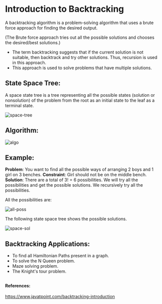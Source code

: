 # Introduction to Backtracking

A backtracking algorithm is a problem-solving algorithm that uses a brute force approach for finding the desired output.

(The Brute force approach tries out all the possible solutions and chooses the desired/best solutions.)

- The term backtracking suggests that if the current solution is not suitable, then backtrack and try other solutions. Thus, recursion is used in this approach. 
- This approach is used to solve problems that have multiple solutions.


## State Space Tree:

A space state tree is a tree representing all the possible states (solution or nonsolution) of the problem from the root as an initial state to the leaf as a terminal state.


![space-tree](https://user-images.githubusercontent.com/70436834/143566976-410157f7-e52a-49dd-8557-2bf75f336d3b.png)


## Algorithm:

![algo](https://user-images.githubusercontent.com/70436834/143566992-f017ec07-02d4-4302-a10b-6a8c85bfd03b.png)

## Example:

**Problem**: You want to find all the possible ways of arranging 2 boys and 1 girl on 3 benches. 
**Constraint**: Girl should not be on the middle bench.
**Solution**: There are a total of 3! = 6 possibilities. We will try all the possibilities and get the possible solutions. We recursively try all the possibilities.

All the possibilities are:

![all-poss](https://user-images.githubusercontent.com/70436834/143567019-bb20efaa-19ed-4562-871d-7248c78e8ac8.png)

The following state space tree shows the possible solutions.

![space-sol](https://user-images.githubusercontent.com/70436834/143567031-d98dcf8a-b680-4926-af64-8c9e0592edf0.png)


## Backtracking Applications:

- To find all Hamiltonian Paths present in a graph.
- To solve the N Queen problem.
- Maze solving problem.
- The Knight's tour problem.



##
#### References:
https://www.javatpoint.com/backtracking-introduction
